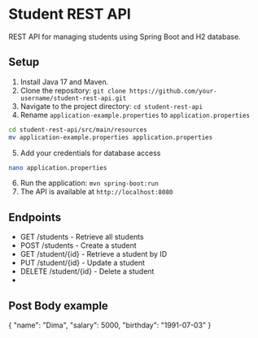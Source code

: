 # Student REST API

REST API for managing students using Spring Boot and H2 database.

## Setup

1. Install Java 17 and Maven.
2. Clone the repository: `git clone https://github.com/your-username/student-rest-api.git`
3. Navigate to the project directory: `cd student-rest-api`
4. Rename `application-example.properties` to `application.properties`

```bash
cd student-rest-api/src/main/resources
mv application-example.properties application.properties
```

5. Add your credentials for database access

```bash
nano application.properties
```

6. Run the application: `mvn spring-boot:run`
7. The API is available at `http://localhost:8080`

## Endpoints

- GET /students - Retrieve all students
- POST /students - Create a student
- GET /student/{id} - Retrieve a student by ID
- PUT /student/{id} - Update a student
- DELETE /student/{id} - Delete a student
-

## Post Body example

{
"name": "Dima",
"salary": 5000,
"birthday": "1991-07-03"
}